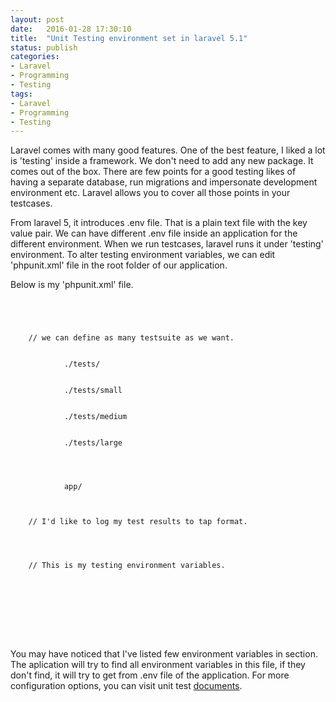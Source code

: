 ```yaml
---
layout: post
date:   2016-01-28 17:30:10
title:  "Unit Testing environment set in laravel 5.1"
status: publish
categories:
- Laravel
- Programming
- Testing
tags:
- Laravel
- Programming
- Testing
---
```


Laravel comes with many good features. One of the best feature, I liked a lot is 'testing' inside a framework. We don't need to add any new package. It comes out of the box. There are few points for a good testing likes of having a separate database, run migrations and impersonate development environment etc. Laravel allows you to cover all those points in your testcases.

From laravel 5, it introduces .env file. That is a plain text file with the key value pair. We can have different .env file inside an application for the different environment. When we run testcases, laravel runs it under 'testing' environment. To alter testing environment variables, we can edit 'phpunit.xml' file in the root folder of our application.


Below is my 'phpunit.xml' file.

<pre><code>
<?xml version="1.0" encoding="UTF-8"?>
<phpunit backupGlobals="false"
         backupStaticAttributes="false"
         bootstrap="bootstrap/autoload.php"
         colors="true"
         convertErrorsToExceptions="true"
         convertNoticesToExceptions="true"
         convertWarningsToExceptions="true"
         processIsolation="false"
         stopOnFailure="false">

    // we can define as many testsuite as we want.
    <testsuites>
        <testsuite name="Application Test Suite">
            <directory>./tests/</directory>
        </testsuite>
        <testsuite name="small">
            <directory>./tests/small</directory>
        </testsuite>
        <testsuite name="medium">
            <directory>./tests/medium</directory>
        </testsuite>
        <testsuite name="large">
            <directory>./tests/large</directory>
        </testsuite>
    </testsuites>
    <filter>
        <whitelist>
            <directory suffix=".php">app/</directory>
        </whitelist>
    </filter>

    // I'd like to log my test results to tap format.
    <logging>
      <log type="tap" target="results.tap"/>
    </logging>

    // This is my testing environment variables.
    <php>
       <env name="APP_ENV" value="testing"/>
       <env name="DB_DATABASE" value=":memory:"/>
       <env name="DB_CONNECTION" value="sqlite"/>
       <env name="DB_DEFAULT_CONNECTION" value="sqlite"/>
    </php>
</phpunit>

</code></pre>

You may have noticed that I've listed few environment variables in <php> </php> section. The aplication will try to find all environment variables in this file, if they don't find, it will try to get from .env file of the application. For more configuration options, you can visit unit test [documents](https://phpunit.de/documentation.html).
